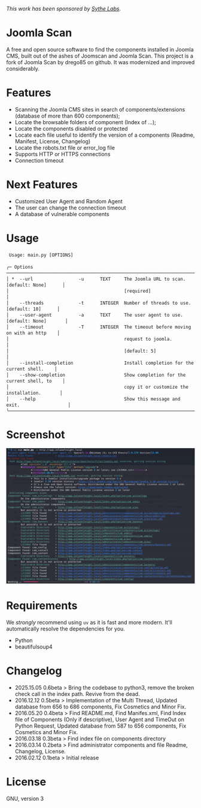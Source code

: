 *This work has been sponsored by [Sythe Labs](https://sythelabs.com).*

# Joomla Scan
A free and open source software to find the components installed in Joomla CMS, built out of the ashes of Joomscan and Joomla Scan. This project is a fork of Joomla Scan by drego85 on github. It was modernized and improved considerably.

# Features
* Scanning the Joomla CMS sites in search of components/extensions (database of more than 600 components);
* Locate the browsable folders of component (Index of ...);
* Locate the components disabled or protected
* Locate each file useful to identify the version of a components (Readme, Manifest, License, Changelog)
* Locate the robots.txt file or error_log file
* Supports HTTP or HTTPS connections
* Connection timeout

# Next Features
* Customized User Agent and Random Agent
* The user can change the connection timeout
* A database of vulnerable components

# Usage
```
 Usage: main.py [OPTIONS]

╭─ Options ──────────────────────────────────────────────────────────────────────────────╮
│ *  --url                 -u      TEXT     The Joomla URL to scan. [default: None]      │
│                                           [required]                                   │
│    --threads             -t      INTEGER  Number of threads to use. [default: 10]      │
│    --user-agent          -a      TEXT     The user agent to use. [default: None]       │
│    --timeout             -T      INTEGER  The timeout before moving on with an http    │
│                                           request to joomla.                           │
│                                           [default: 5]                                 │
│    --install-completion                   Install completion for the current shell.    │
│    --show-completion                      Show completion for the current shell, to    │
│                                           copy it or customize the installation.       │
│    --help                                 Show this message and exit.                  │
╰────────────────────────────────────────────────────────────────────────────────────────╯
```

# Screenshot

![alt Screenshot 0.6b](action.png)

# Requirements
We *strongly* recommend using `uv` as it is fast and more modern. It'll automatically resolve the dependencies for you.
* Python
* beautifulsoup4

# Changelog
* 2025.15.05 0.6beta > Bring the codebase to python3, remove the broken check call in the index path. Revive from the dead.
* 2016.12.12 0.5beta > Implementation of the Multi Thread, Updated database from 656 to 686 components, Fix Cosmetics and Minor Fix.
* 2016.05.20 0.4beta > Find README.md, Find Manifes.xml, Find Index file of Components (Only if descriptive), User Agent and TimeOut on Python Request, Updated database from 587 to 656 components, Fix Cosmetics and Minor Fix.
* 2016.03.18 0.3beta > Find index file on components directory
* 2016.03.14 0.2beta > Find administrator components and file Readme, Changelog, License.
* 2016.02.12 0.1beta > Initial release

# License
GNU, version 3
